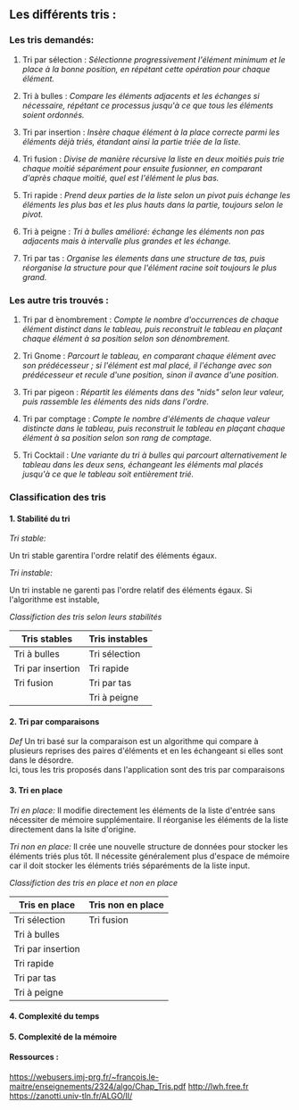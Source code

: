 ## Les différents tris :

### Les tris demandés: 

1. Tri par sélection : 
    *Sélectionne progressivement l'élément minimum et le place à la bonne position, en répétant cette opération pour chaque élément.*

2. Tri à bulles :
    *Compare les éléments adjacents et les échanges si nécessaire, répétant ce processus jusqu'à ce que tous les éléments soient ordonnés.*

3. Tri par insertion :
    *Insère chaque élément à la place correcte parmi les éléments déjà triés, étandant ainsi la partie triée de la liste.*

4. Tri fusion :
    *Divise de manière récursive la liste en deux moitiés  puis trie chaque moitié séparément pour ensuite fusionner, en comparant d'après chaque moitié, quel est l'élément le plus bas.*

5. Tri rapide :
    *Prend deux parties de la liste selon un pivot puis échange les éléments les plus bas et les plus hauts dans la partie, toujours selon le pivot.*

6. Tri à peigne :
    *Tri à bulles amélioré: échange les éléments non pas adjacents mais à intervalle plus grandes et les échange.*

7. Tri par tas :
    *Organise les élements dans une structure de tas, puis réorganise la structure pour que l'élément racine soit toujours le plus grand.*

### Les autre tris trouvés :

1. Tri par d ́enombrement :
    *Compte le nombre d'occurrences de chaque élément distinct dans le tableau, puis reconstruit le tableau en plaçant chaque élément à sa position selon son dénombrement.*

2. Tri Gnome :
    *Parcourt le tableau, en comparant chaque élément avec son prédécesseur ; si l'élément est mal placé, il l'échange avec son prédécesseur et recule d'une position, sinon il avance d'une position.*

3. Tri par pigeon :
    *Répartit les éléments dans des "nids" selon leur valeur, puis rassemble les éléments des nids dans l'ordre.*

4. Tri par comptage :
    *Compte le nombre d'éléments de chaque valeur distincte dans le tableau, puis reconstruit le tableau en plaçant chaque élément à sa position selon son rang de comptage.*

5. Tri Cocktail :
    *Une variante du tri à bulles qui parcourt alternativement le tableau dans les deux sens, échangeant les éléments mal placés jusqu'à ce que le tableau soit entièrement trié.*

### Classification des tris 
#### 1. Stabilité du tri 

*Tri stable:*

Un tri stable garentira l'ordre relatif des éléments égaux. 

*Tri instable:*

Un tri instable ne garenti pas l'ordre relatif des éléments égaux. 
Si l'algorithme est instable, 

*Classifiction des tris selon leurs stabilités* 

| Tris stables | Tris instables | 
| --------- | --------- | 
| Tri à bulles | Tri sélection |
| Tri par insertion | Tri rapide |
| Tri fusion | Tri par tas|
|  | Tri à peigne |

#### 2. Tri par comparaisons

*Def*
Un tri basé sur la comparaison est un algorithme qui compare à plusieurs reprises des paires d'éléments et en les échangeant si elles sont dans le désordre.  
Ici, tous les tris proposés dans l'application sont des tris par comparaisons

#### 3. Tri en place
*Tri en place:*
Il modifie directement les éléments de la liste d'entrée sans nécessiter de mémoire supplémentaire. Il réorganise les éléments de la liste directement dans la lsite d'origine.

*Tri non en place:*
Il crée une nouvelle structure de données pour stocker les éléments triés plus tôt. 
Il nécessite généralement plus d'espace de mémoire car il doit stocker les éléments triés séparéments de la liste input. 

*Classifiction des tris en place et non en place* 

| Tris en place | Tris non en place | 
| --------- | --------- | 
| Tri sélection | Tri fusion |
| Tri à bulles |  |
| Tri par insertion |  |
| Tri rapide |  |
| Tri par tas |  |
| Tri à peigne |  |

#### 4. Complexité du temps


#### 5. Complexité de la mémoire






































#### Ressources :

https://webusers.imj-prg.fr/~francois.le-maitre/enseignements/2324/algo/Chap_Tris.pdf
http://lwh.free.fr
https://zanotti.univ-tln.fr/ALGO/II/

